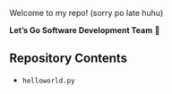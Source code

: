 Welcome to my repo! (sorry po late huhu)

**Let’s Go Software Development Team** 🚀

## Repository Contents

- `helloworld.py`
